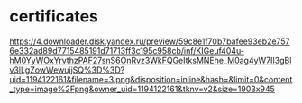# certificates
https://4.downloader.disk.yandex.ru/preview/59c8e1f70b7bafee93eb2e7576e332ad89d7715485191d71713ff3c195c958cb/inf/KIGeuf404u-hM0YyWOxYrvthzPAF27snS6OnRvz3WkFQGeItksMNEhe_M0ag4yW7II3gBlv3lLgZowWewujjSQ%3D%3D?uid=1194122161&filename=3.png&disposition=inline&hash=&limit=0&content_type=image%2Fpng&owner_uid=1194122161&tknv=v2&size=1903x945
